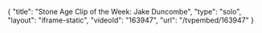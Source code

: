 {
    "title": "Stone Age Clip of the Week: Jake Duncombe",
    "type": "solo",
    "layout": "iframe-static",
    "videoId": "163947",
    "url": "\/tvpembed\/163947"
}
